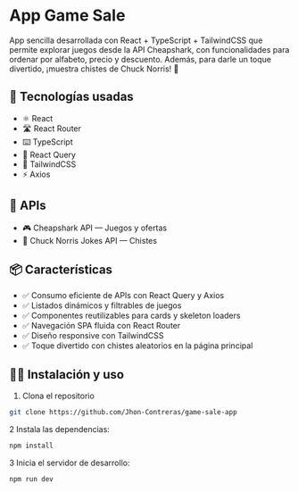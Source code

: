 # App Game Sale

App sencilla desarrollada con React + TypeScript + TailwindCSS que permite explorar juegos desde la API Cheapshark, con funcionalidades para ordenar por alfabeto, precio y descuento. Además, para darle un toque divertido, ¡muestra chistes de Chuck Norris! 🤠

## 🚀 Tecnologías usadas

- ⚛️ React
- 🛣️ React Router
- ⌨️ TypeScript
- 🔄 React Query
- 🎨 TailwindCSS
- ⚡ Axios

## 🚀 APIs

- 🎮 Cheapshark API — Juegos y ofertas
- 🤣 Chuck Norris Jokes API — Chistes

## 📦 Características

- ✅ Consumo eficiente de APIs con React Query y Axios
- ✅ Listados dinámicos y filtrables de juegos
- ✅ Componentes reutilizables para cards y skeleton loaders
- ✅ Navegación SPA fluida con React Router
- ✅ Diseño responsive con TailwindCSS
- ✅ Toque divertido con chistes aleatorios en la página principal

## 🧑‍💻 Instalación y uso

1. Clona el repositorio

```bash
git clone https://github.com/Jhon-Contreras/game-sale-app

```

2 Instala las dependencias:

```bash
npm install

```

3 Inicia el servidor de desarrollo:

```bash
npm run dev

```
